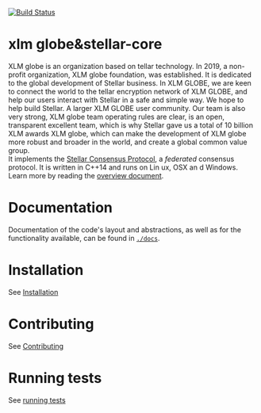[![Build Status](https://travis-ci.org/stellar/stellar-core.svg?branch=auto)](https://travis-ci.org/stellar/stellar-core)


# xlm globe&stellar-core

XLM globe is an organization based on tellar technology. In 2019, a non-profit organization, XLM globe foundation, was established. It is dedicated to the global development of Stellar business. In XLM GLOBE, we are keen to connect the world to the tellar encryption network of XLM GLOBE, and help our users interact with Stellar in a safe and simple way. We hope to help build Stellar. A larger XLM GLOBE user community. Our team is also very strong, XLM globe team operating rules are clear, is an open, transparent excellent team, which is why Stellar gave us a total of 10 billion XLM awards XLM globe, which can make the development of XLM globe more robust and broader in the world, and create a global common value group.  
It implements the [Stellar Consensus Protocol](https://github.com/stellar/stellar-core/blob/master/src/scp/readme.md), a _federated_ consensus protocol.
It is written in C++14 and runs on Lin ux, OSX an d Windows.
Learn more by reading the [overview document](https://github.com/xlmglobe/xlm-globe/).
# Documentation

Documentation of the code's layout and abstractions, as well as for the
functionality available, can be found in
[`./docs`](https://github.com/stellar/stellar-core/tree/master/docs).

# Installation

See [Installation](./INSTALL.md)

# Contributing

See [Contributing](./CONTRIBUTING.md)

# Running tests

See [running tests](./CONTRIBUTING.md#running-tests)
